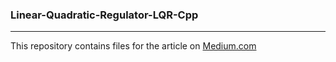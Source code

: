 ### Linear-Quadratic-Regulator-LQR-Cpp
---
This repository contains files for the article on [Medium.com](https://medium.com/@markus-x-buchholz/linear-quadratic-regulator-lqr-riccati-equation-solver-in-c-13eed95dd834)
